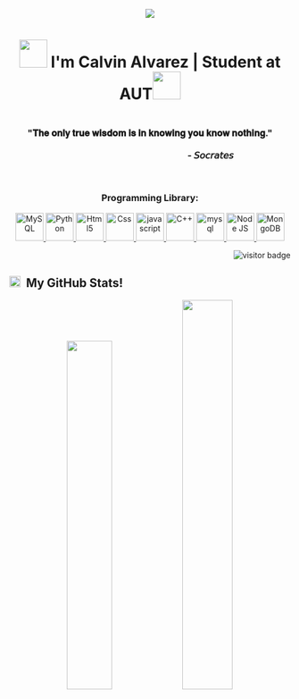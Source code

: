 <p align="center">
  <img src="https://capsule-render.vercel.app/api?type=rounded&color=gradient&text=%20🎯%20Welcome%20to%20my%20GitHub%20profile%20🎯%20&fontAlign=50&fontSize=30&textBg=true" />
</p>
<h1 align="center"><img src="https://i.giphy.com/media/fvT2uzkzsSWmmkvl5g/giphy.webp" width="50"> I'm Calvin Alvarez | Student at AUT<img src="https://i.giphy.com/media/dxPLabTzMtv70CSlX0/giphy.webp" width="50"></h1>
<h3 align="center"><br>"𝐓𝐡𝐞 𝐨𝐧𝐥𝐲 𝐭𝐫𝐮𝐞 𝐰𝐢𝐬𝐝𝐨𝐦 𝐢𝐬 𝐢𝐧 𝐤𝐧𝐨𝐰𝐢𝐧𝐠 𝐲𝐨𝐮 𝐤𝐧𝐨𝐰 𝐧𝐨𝐭𝐡𝐢𝐧𝐠."<br><br> &nbsp &nbsp &nbsp &nbsp &nbsp &nbsp &nbsp &nbsp &nbsp &nbsp &nbsp &nbsp &nbsp &nbsp &nbsp &nbsp &nbsp &nbsp &nbsp &nbsp &nbsp &nbsp &nbsp &nbsp &nbsp &nbsp &nbsp &nbsp - 𝘚𝘰𝘤𝘳𝘢𝘵𝘦𝘴</h3><br>
<h3 align="center">Programming Library:</h3>
<p align="center"> <a href="https://www.mysql.com/" target="_blank"> <img src="https://img.icons8.com/external-flat-juicy-fish/60/000000/external-sql-coding-and-development-flat-flat-juicy-fish.png" alt="MySQL" width="50" height="50"/> </a> <a href="https://www.python.org/" target="_blank"><img src="https://img.icons8.com/color/144/000000/python--v1.png" alt="Python" width="50" height="50"/> </a> <a href="https://www.w3.org/html/" target="_blank"> <img src="https://img.icons8.com/color/144/000000/html-5--v1.png" alt="Html5" width="50" height="50"/> </a> <a href="https://www.w3schools.com/css/" target="_blank"> <img src="https://img.icons8.com/color/150/000000/css3.png" alt="Css" width="50" height="50"/> </a> <a href="https://developer.mozilla.org/en-US/docs/Web/JavaScript" target="_blank"> <img src="https://img.icons8.com/color/144/000000/javascript--v1.png" alt="javascript" width="50" height="50"/> </a> <a href="https://www.cplusplus.com/doc/tutorial/" target="_blank"> <img src="https://img.icons8.com/color/144/000000/c-plus-plus-logo.png" alt="C++" width="50" height="50"/> </a> 
  <a href="https://www.programiz.com/c-programming" target="_blank"> <img src="https://img.icons8.com/color/144/000000/c-programming.png" alt="mysql" width="50" height="50"/> </a> 
  <a href="https://nodejs.org/en/" target="_blank"> <img src="https://cdn4.iconfinder.com/data/icons/logos-3/456/nodejs-new-pantone-black-256.png" alt="Node JS" width="50" height="50"/> </a> <a href="https://www.mongodb.com/" target="_blank"> <img src="https://cdn4.iconfinder.com/data/icons/logos-3/512/mongodb-2-256.png" alt="MongoDB" width="50" height="50"/></a> 
  
  
  
  
  
  
 
  
  
  
</p>
<p  align="right"><img src="https://visitor-badge.laobi.icu/badge?page_id=calvin-alvrz" alt="visitor badge"/></p>
<h2><img src="https://i.giphy.com/media/IdyAQJVN2kVPNUrojM/giphy.webp" width="20"> &nbsp;My GitHub Stats!</h2>

<p align="center">
  <img width="40%" src="https://github-readme-stats.vercel.app/api?username=calvin-alvrz&show_icons=true&theme=transparent" /> 
  <img width="42.28%" src="https://github-readme-streak-stats.herokuapp.com/?user=calvin-alvrz&theme=transparent" />
</p>
